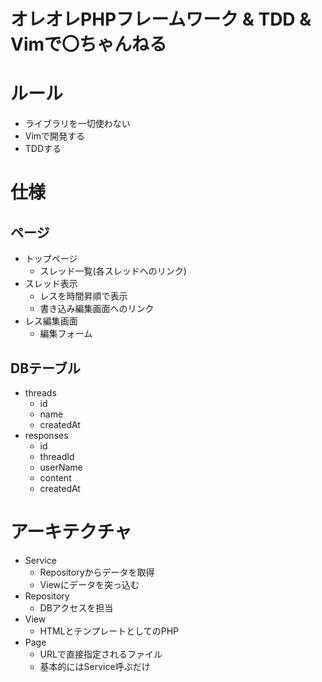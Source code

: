 # オレオレPHPフレームワーク & TDD & Vimで〇ちゃんねる

# ルール
- ライブラリを一切使わない
- Vimで開発する
- TDDする

# 仕様
## ページ
- トップページ
	+ スレッド一覧(各スレッドへのリンク)
- スレッド表示
	+ レスを時間昇順で表示
	+ 書き込み編集画面へのリンク
- レス編集画面
	+ 編集フォーム

## DBテーブル
- threads
	+ id
	+ name
	+ createdAt
- responses
	+ id
	+ threadId
	+ userName
	+ content
	+ createdAt

# アーキテクチャ
- Service
	+ Repositoryからデータを取得
	+ Viewにデータを突っ込む
- Repository
	+ DBアクセスを担当
- View
	+ HTMLとテンプレートとしてのPHP
- Page
	+ URLで直接指定されるファイル
	+ 基本的にはService呼ぶだけ

